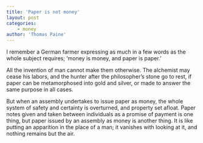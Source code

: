 ```yaml
---
title: 'Paper is not money'
layout: post
categories:
    - money
author: 'Thomas Paine'
---
```


I remember a German farmer expressing as much in a few words as the whole subject requires; ‘money is money, and paper is paper.’

All the invention of man cannot make them otherwise. The alchemist may cease his labors, and the hunter after the philosopher’s stone go to rest, if paper can be metamorphosed into gold and silver, or made to answer the same purpose in all cases.

But when an assembly undertakes to issue paper as money, the whole system of safety and certainty is overturned, and property set afloat. Paper notes given and taken between individuals as a promise of payment is one thing, but paper issued by an assembly as money is another thing. It is like putting an apparition in the place of a man; it vanishes with looking at it, and nothing remains but the air.